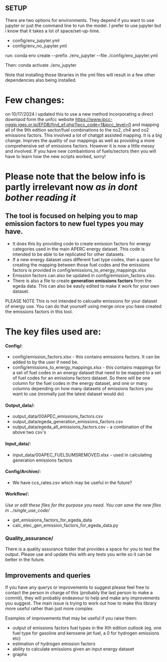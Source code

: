 ## SETUP
There are two options for environments. They depend if you want to use jupyter or just the command line to run the model. I prefer to use jupyter but i know that it takes a lot of space/set-up-time.
 - config/env_jupyter.yml
 - config/env_no_jupyter.yml

run:
conda env create --prefix ./env_jupyter --file ./config/env_jupyter.yml

Then:
conda activate ./env_jupyter

Note that installing those libraries in the yml files will result in a few other dependencies also being installed.


# Few changes:
on 10/17/2024 i updated this to use a new method incorporating a direct downlaod form the unfcc website https://www.ipcc-nggip.iges.or.jp/EFDB/find_ef.php?ipcc_code=1&ipcc_level=0 and mapping all of the 9th edition sector/fuel combinations to the no2, ch4 and co2 emissions factors. This involved a lot of chatgpt assisted mapping. It is a big change. Imprves the quality of our mappings as well as providing a more comprehensive set of emissions factors. However it is now a little messy and involved. If you have new combaintions of fuels/sectors then you will have to learn how the new scripts worked, sorry!


# Please note that the below info is partly irrelevant now *as in dont bother reading it*

## The tool is focused on helping you to map emission factors to new fuel types you may have.

- It does this by providing code to create emission factors for energy categories used in the main APERC energy dataset. This code is intended to be able to be replicated for other datasets. 
- If a new energy dataset uses different fuel type codes, then a space for creating the mapping between those fuel codes and the emissions factors is provided in config/emissions_to_energy_mappings.xlsx
- Emission factors can also be updated in config/emission_factors.xlsx. 
- There is also a file to create **generation emissions factors** from the egeda data. This can also be easily edited to make it work for your own dataset.

PLEASE NOTE
This is not intended to calcualte emissions for your dataset of energy use. You can do that yourself using merge once you have created the emissions factors in this tool. 

# **The key files used are:**
#### Config/:
- config/emission_factors.xlsx - this contains emissions factors. It can be added to by the user if need be.
- config/emissions_to_energy_mappings.xlsx - this contains mappings for a set of fuel codes in an energy dataset that need to be mapped to a set of fuel codes for an emissions factors dataset. So there will be one column for the fuel codes in the energy dataset, and one or many columns depending on how many datasets of emissions factors you want to use (nromally just the latest dataset would do)

#### Output_data/:
- output_data/00APEC_emissions_factors.csv
- output_data/egeda_generation_emissions_factors.csv
- output_data/egeda_all_emissions_factors.csv - a combination of the above two csv's

#### Input_data/:
- input_data/00APEC_FUELSUMSREMOVED.xlsx - used in calculating generation emissions factors

#### Config/Archive/:
- We have ccs_rates.csv which may be useful in the future?

#### Workflow/:
_Use or edit these files for the purpose you need. You can save the new files in ../single_use_code/_

- get_emissions_factors_for_egeda_data
- calc_elec_gen_emission_factors_for_egeda_data.py

### Quality_assurance/
There is a quality assurance folder that provides a space for you to test the output. Please use and update this with any tests you write so it can be better in the future.

## Improvements and queries
If you have any querys or improvements to suggest please feel free to contact the person in charge of this (probably the last person to make a commit), they will probably endeavour to help and make any improvements you suggest. The main issue is trying to work out how to make this library more useful rather than just more complex.

Examples of improvements that may be useful if you raise them:

- output of emissions factors fuel types in the Xth edition outlook (eg. one fuel type for gasoline and kerosene jet fuel, a 0 for hydrogen emissions etc)
- estimation of hydrogen emission factors
- ability to calculate emissions given an input energy dataset
- graphs
